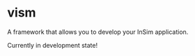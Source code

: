 # vism
A framework that allows you to develop your InSim application.

Currently in development state!